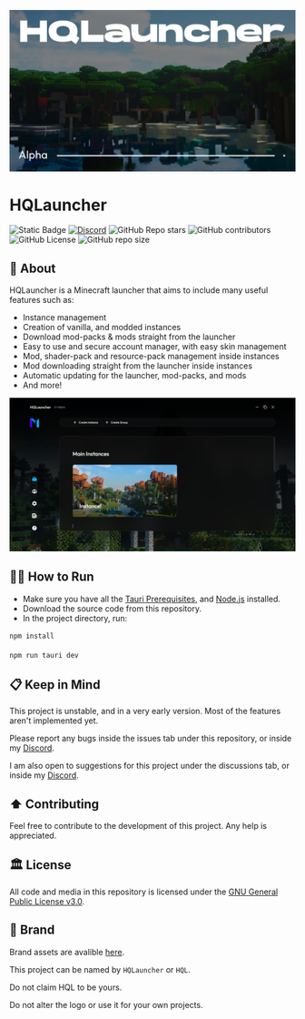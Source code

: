 ![Cover Image](/public/github/cover.png)

# HQLauncher

![Static Badge](https://img.shields.io/badge/version-0.1_alpha-blue)
[![Discord](https://img.shields.io/discord/1043037046631043163?label=discord&color=%235865f2)](https://discord.gg/MeQwqsCHUE)
![GitHub Repo stars](https://img.shields.io/github/stars/DuckyHQ0/HQLauncher)
![GitHub contributors](https://img.shields.io/github/contributors/DuckyHQ0/HQLauncher)
![GitHub License](https://img.shields.io/github/license/DuckyHQ0/HQLauncher)
![GitHub repo size](https://img.shields.io/github/repo-size/DuckyHQ0/HQLauncher)


## 📗 About

HQLauncher is a Minecraft launcher that aims to include many useful features such as:
- Instance management
- Creation of vanilla, and modded instances
- Download mod-packs & mods straight from the launcher
- Easy to use and secure account manager, with easy skin management
- Mod, shader-pack and resource-pack management inside instances
- Mod downloading straight from the launcher inside instances
- Automatic updating for the launcher, mod-packs, and mods
- And more!

![](/public/github/screenshot.png)

## 🏃‍♂️ How to Run

- Make sure you have all the [Tauri Prerequisites](https://tauri.app/v1/guides/getting-started/prerequisites), and [Node.js](https://nodejs.org/en) installed.
- Download the source code from this repository.
- In the project directory, run:
```bash
npm install

npm run tauri dev
```

## 📋 Keep in Mind

This project is unstable, and in a very early version. Most of the features aren't implemented yet.

Please report any bugs inside the issues tab under this repository, or inside my [Discord](https://discord.gg/MeQwqsCHUE).

I am also open to suggestions for this project under the discussions tab, or inside my [Discord](https://discord.gg/MeQwqsCHUE).

## ⬆️ Contributing 

Feel free to contribute to the development of this project. Any help is appreciated.

## 🏛️ License

All code and media in this repository is licensed under the [GNU General Public License v3.0](/LICENSE.txt).

## 🎨 Brand

Brand assets are avalible [here](https://github.com/DuckyHQ0/HQLauncher/tree/main/public/brand).

This project can be named by `HQLauncher` or `HQL`.

Do not claim HQL to be yours.

Do not alter the logo or use it for your own projects.
